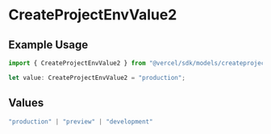 # CreateProjectEnvValue2

## Example Usage

```typescript
import { CreateProjectEnvValue2 } from "@vercel/sdk/models/createprojectenvop.js";

let value: CreateProjectEnvValue2 = "production";
```

## Values

```typescript
"production" | "preview" | "development"
```